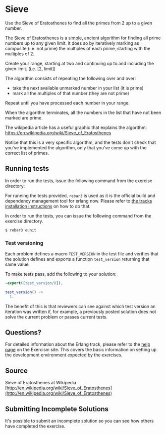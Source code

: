 # Sieve

Use the Sieve of Eratosthenes to find all the primes from 2 up to a given
number.

The Sieve of Eratosthenes is a simple, ancient algorithm for finding all
prime numbers up to any given limit. It does so by iteratively marking as
composite (i.e. not prime) the multiples of each prime,
starting with the multiples of 2.

Create your range, starting at two and continuing up to and including the given limit. (i.e. [2, limit])

The algorithm consists of repeating the following over and over:

- take the next available unmarked number in your list (it is prime)
- mark all the multiples of that number (they are not prime)

Repeat until you have processed each number in your range.

When the algorithm terminates, all the numbers in the list that have not
been marked are prime.

The wikipedia article has a useful graphic that explains the algorithm:
https://en.wikipedia.org/wiki/Sieve_of_Eratosthenes

Notice that this is a very specific algorithm, and the tests don't check
that you've implemented the algorithm, only that you've come up with the
correct list of primes.

## Running tests

In order to run the tests, issue the following command from the exercise
directory:

For running the tests provided, `rebar3` is used as it is the official build and
dependency management tool for erlang now. Please refer to [the tracks installation
instructions](http://exercism.io/languages/erlang/installation) on how to do that.

In order to run the tests, you can issue the following command from the exercise
directory.

```bash
$ rebar3 eunit
```

### Test versioning

Each problem defines a macro `TEST_VERSION` in the test file and
verifies that the solution defines and exports a function `test_version`
returning that same value.

To make tests pass, add the following to your solution:

```erlang
-export([test_version/0]).

test_version() ->
  1.
```

The benefit of this is that reviewers can see against which test version
an iteration was written if, for example, a previously posted solution
does not solve the current problem or passes current tests.

## Questions?

For detailed information about the Erlang track, please refer to the
[help page](http://exercism.io/languages/erlang) on the Exercism site.
This covers the basic information on setting up the development
environment expected by the exercises.

## Source

Sieve of Eratosthenes at Wikipedia [http://en.wikipedia.org/wiki/Sieve_of_Eratosthenes](http://en.wikipedia.org/wiki/Sieve_of_Eratosthenes)

## Submitting Incomplete Solutions
It's possible to submit an incomplete solution so you can see how others have completed the exercise.
